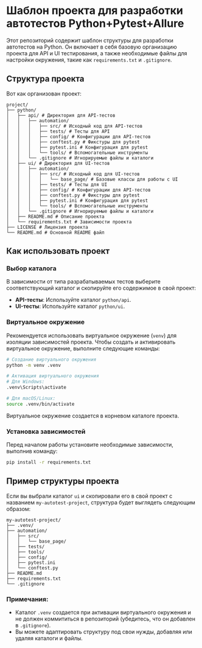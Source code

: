 # Шаблон проекта для разработки автотестов Python+Pytest+Allure

Этот репозиторий содержит шаблон структуры для разработки автотестов на Python. Он включает в себя базовую организацию проекта для API и UI тестирования, а также необходимые файлы для настройки окружения, такие как `requirements.txt` и `.gitignore`.

## Структура проекта

Вот как организован проект:

```
project/
├── python/
│   ├── api/ # Директория для API-тестов
│   │   ├── automation/
│   │   │   ├── src/ # Исходный код для API-тестов
│   │   │   ├── tests/ # Тесты для API
│   │   │   ├── config/ # Конфигурации для API-тестов
│   │   │   ├── conftest.py # Фикстуры для pytest
│   │   │   ├── pytest.ini # Конфигурация для pytest
│   │   │   └── tools/ # Вспомогательные инструменты
│   │   └── .gitignore # Игнорируемые файлы и каталоги
│   ├── ui/ # Директория для UI-тестов
│   │   ├── automation/
│   │   │   ├── src/ # Исходный код для UI-тестов
│   │   │   │   └── base_page/ # Базовые классы для работы с UI
│   │   │   ├── tests/ # Тесты для UI
│   │   │   ├── config/ # Конфигурации для API-тестов
│   │   │   ├── conftest.py # Фикстуры для pytest
│   │   │   ├── pytest.ini # Конфигурация для pytest
│   │   │   └── tools/ # Вспомогательные инструменты
│   │   └── .gitignore # Игнорируемые файлы и каталоги
│   ├── README.md # Описание проекта
│   └── requirements.txt # Зависимости проекта
├── LICENSE # Лицензия проекта
└── README.md # Основной README файл
``` 

## Как использовать проект

### Выбор каталога

В зависимости от типа разрабатываемых тестов выберите соответствующий каталог и скопируйте его содержимое в свой проект:
- **API-тесты**: Используйте каталог `python/api`.
- **UI-тесты**: Используйте каталог `python/ui`.
### Виртуальное окружение

Рекомендуется использовать виртуальное окружение (`venv`) для изоляции зависимостей проекта. Чтобы создать и активировать виртуальное окружение, выполните следующие команды:

```bash
# Создание виртуального окружения
python -m venv .venv
```
```bash
# Активация виртуального окружения
# Для Windows:
.venv\Scripts\activate
```
```bash
# Для macOS/Linux:
source .venv/bin/activate
```
Виртуальное окружение создается в корневом каталоге проекта.

### Установка зависимостей

Перед началом работы установите необходимые зависимости, выполнив команду:
```bash
pip install -r requirements.txt
```
## Пример структуры проекта

Если вы выбрали каталог `ui` и скопировали его в свой проект с названием `my-autotest-project`, структура будет выглядеть следующим образом:

```
my-autotest-project/
├── .venv/ 
├── automation/
│   ├── src/ 
│   │   └── base_page/ 
│   ├── tests/ 
│   ├── tools/ 
│   ├── config/ 
│   ├── pytest.ini 
│   └── conftest.py 
├── README.md 
├── requirements.txt 
└── .gitignore
```

### Примечания:
- Каталог `.venv` создается при активации виртуального окружения и не должен коммититься в репозиторий (убедитесь, что он добавлен в `.gitignore`).
- Вы можете адаптировать структуру под свои нужды, добавляя или удаляя каталоги и файлы.

